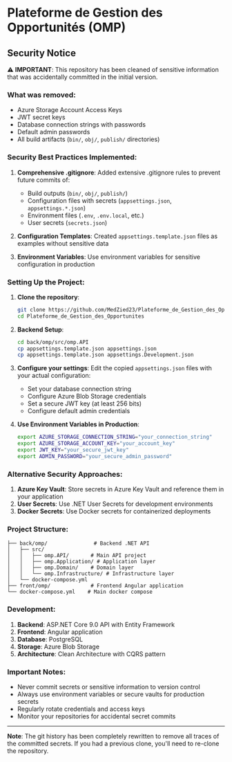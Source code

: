 # Plateforme de Gestion des Opportunités (OMP)

## Security Notice

⚠️ **IMPORTANT**: This repository has been cleaned of sensitive information that was accidentally committed in the initial version.

### What was removed:
- Azure Storage Account Access Keys
- JWT secret keys
- Database connection strings with passwords
- Default admin passwords
- All build artifacts (`bin/`, `obj/`, `publish/` directories)

### Security Best Practices Implemented:

1. **Comprehensive .gitignore**: Added extensive .gitignore rules to prevent future commits of:
   - Build outputs (`bin/`, `obj/`, `publish/`)
   - Configuration files with secrets (`appsettings.json`, `appsettings.*.json`)
   - Environment files (`.env`, `.env.local`, etc.)
   - User secrets (`secrets.json`)

2. **Configuration Templates**: Created `appsettings.template.json` files as examples without sensitive data

3. **Environment Variables**: Use environment variables for sensitive configuration in production

### Setting Up the Project:

1. **Clone the repository**:
   ```bash
   git clone https://github.com/MedZied23/Plateforme_de_Gestion_des_Opportunites.git
   cd Plateforme_de_Gestion_des_Opportunites
   ```

2. **Backend Setup**:
   ```bash
   cd back/omp/src/omp.API
   cp appsettings.template.json appsettings.json
   cp appsettings.template.json appsettings.Development.json
   ```

3. **Configure your settings**: Edit the copied `appsettings.json` files with your actual configuration:
   - Set your database connection string
   - Configure Azure Blob Storage credentials
   - Set a secure JWT key (at least 256 bits)
   - Configure default admin credentials

4. **Use Environment Variables in Production**:
   ```bash
   export AZURE_STORAGE_CONNECTION_STRING="your_connection_string"
   export AZURE_STORAGE_ACCOUNT_KEY="your_account_key"
   export JWT_KEY="your_secure_jwt_key"
   export ADMIN_PASSWORD="your_secure_admin_password"
   ```

### Alternative Security Approaches:

1. **Azure Key Vault**: Store secrets in Azure Key Vault and reference them in your application
2. **User Secrets**: Use .NET User Secrets for development environments
3. **Docker Secrets**: Use Docker secrets for containerized deployments

### Project Structure:

```
├── back/omp/               # Backend .NET API
│   ├── src/
│   │   ├── omp.API/       # Main API project
│   │   ├── omp.Application/ # Application layer
│   │   ├── omp.Domain/    # Domain layer
│   │   └── omp.Infrastructure/ # Infrastructure layer
│   └── docker-compose.yml
├── front/omp/             # Frontend Angular application
└── docker-compose.yml    # Main docker compose
```

### Development:

1. **Backend**: ASP.NET Core 9.0 API with Entity Framework
2. **Frontend**: Angular application
3. **Database**: PostgreSQL
4. **Storage**: Azure Blob Storage
5. **Architecture**: Clean Architecture with CQRS pattern

### Important Notes:

- Never commit secrets or sensitive information to version control
- Always use environment variables or secure vaults for production secrets
- Regularly rotate credentials and access keys
- Monitor your repositories for accidental secret commits

---

**Note**: The git history has been completely rewritten to remove all traces of the committed secrets. If you had a previous clone, you'll need to re-clone the repository.
